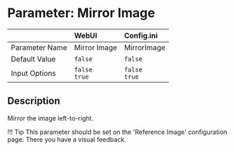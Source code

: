# Parameter: Mirror Image

|                   | WebUI               | Config.ini
|:---               |:---                 |:----
| Parameter Name    | Mirror Image        | MirrorImage
| Default Value     | `false`             | `false`
| Input Options     | `false`<br>`true`   | `false`<br>`true` 


## Description

Mirror the image left-to-right.


!!! Tip
    This parameter should be set on the 'Reference Image' configuration page.
    There you have a visual feedback.

